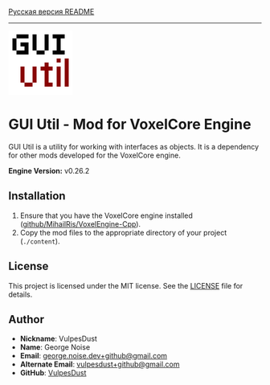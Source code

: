 [Русская версия README](README.RU.md)

---

<img src="icon.png">

# GUI Util - Mod for VoxelCore Engine

GUI Util is a utility for working with interfaces as objects. It is a dependency for other mods developed for the VoxelCore engine.

**Engine Version:** v0.26.2


## Installation

1. Ensure that you have the VoxelCore engine installed ([github/MihailRis/VoxelEngine-Cpp](https://github.com/MihailRis/VoxelEngine-Cpp)).
2. Copy the mod files to the appropriate directory of your project (`./content`).


## License
This project is licensed under the MIT license. See the [LICENSE](LICENSE) file for details.


## Author
- **Nickname**: VulpesDust
- **Name**: George Noise
- **Email**: george.noise.dev+github@gmail.com
- **Alternate Email**: vulpesdust+github@gmail.com
- **GitHub**: [VulpesDust](https://github.com/VulpesDust)
